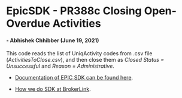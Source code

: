 # EpicSDK - PR388c Closing Open-Overdue Activities
#### - Abhishek Chhibber (June 19, 2021)

This code reads the list of UniqActivity codes from .csv file (*ActivitiesToClose.csv*), and then close them as *Closed Status = Unsuccessful* and *Reason = Administrative*.

* [Documentation of EPIC SDK can be found here](https://github.com/BrokerLink-Application-Development/SDK_PR235/blob/master/Applied%20Epic%20SDK%202013r2.pdf).

* [How we do SDK at BrokerLink](https://github.com/BrokerLink-Application-Development/SDK_PR235/wiki/How-we-use-SDK-at-BrokerLink).
